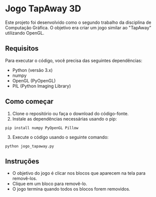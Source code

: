 # Jogo TapAway 3D

Este projeto foi desenvolvido como o segundo trabalho da disciplina de Computação Gráfica. O objetivo era criar um jogo similar ao "TapAway" utilizando OpenGL.

## Requisitos

Para executar o código, você precisa das seguintes dependências:

- Python (versão 3.x)
- numpy
- OpenGL (PyOpenGL)
- PIL (Python Imaging Library)

## Como começar

1. Clone o repositório ou faça o download do código-fonte.
2. Instale as dependências necessárias usando o pip:

```
pip install numpy PyOpenGL Pillow
```

3. Execute o código usando o seguinte comando:
```
python jogo_tapaway.py
```

## Instruções

- O objetivo do jogo é clicar nos blocos que aparecem na tela para removê-los.
- Clique em um bloco para removê-lo.
- O jogo termina quando todos os blocos forem removidos.



